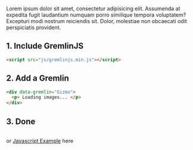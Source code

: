 Lorem ipsum dolor sit amet, consectetur adipisicing elit. Assumenda at expedita fugit laudantium numquam porro similique tempora voluptatem? Excepturi modi nostrum reiciendis sit. Dolor, molestiae non obcaecati odit perspiciatis provident.

## 1. Include GremlinJS
``` html
<script src="js/gremlinjs.min.js"></script>    
```
## 2. Add a Gremlin
``` html
<div data-gremlin="Gizmo">
  <p> Loading images... </p>
</div>
```
## 3. Done

<pre class="codepen" data-height="500" data-type="result" data-href="jhIig" data-user="grmlin"
                         data-safe="true"></pre>
<script async src="http://codepen.io/assets/embed/ei.js"></script>

or [Javascript Example](http://codepen.io/grmlin/pen/vsxDk) here
